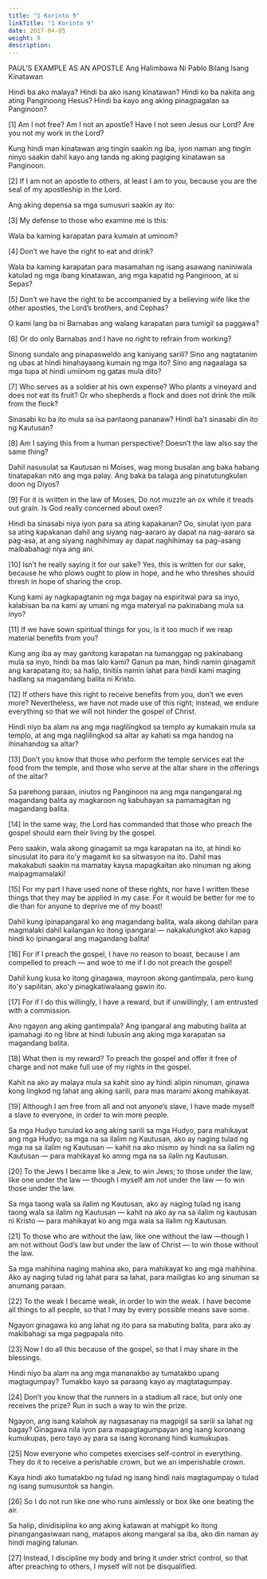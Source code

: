 ```yaml
---
title: "1 Korinto 9"
linkTitle: "1 Korinto 9"
date: 2017-04-05
weight: 9
description:
---
```


PAUL’S EXAMPLE AS AN APOSTLE
Ang Halimbawa Ni Pablo Bilang Isang Kinatawan

Hindi ba ako malaya? Hindi ba ako isang kinatawan? Hindi ko ba nakita ang ating Panginoong Hesus? Hindi ba kayo ang aking pinagpagalan sa Panginoon?

[1] Am I not free? Am I not an apostle? Have I not seen Jesus our Lord? Are you not my work in the Lord?

Kung hindi man kinatawan ang tingin saakin ng iba, iyon naman ang tingin ninyo saakin dahil kayo ang tanda ng aking pagiging kinatawan sa Panginoon.

[2] If I am not an apostle to others, at least I am to you, because you are the seal of my apostleship in the Lord.

Ang aking depensa sa mga sumusuri saakin ay ito:

[3] My defense to those who examine me is this:

Wala ba kaming karapatan para kumain at uminom?

[4] Don’t we have the right to eat and drink?

Wala ba kaming karapatan para masamahan ng isang asawang naniniwala katulad ng mga ibang kinatawan, ang mga kapatid ng Panginoon, at si Sepas?

[5] Don’t we have the right to be accompanied by a believing wife like the other apostles, the Lord’s brothers, and Cephas?

O kami lang ba ni Barnabas ang walang karapatan para tumigil sa paggawa?

[6] Or do only Barnabas and I have no right to refrain from working?

Sinong sundalo ang pinapasweldo ang kaniyang sarili? Sino ang nagtatanim ng ubas at hindi hinahayaang kumain ng mga ito? Sino ang nagaalaga sa mga tupa at hindi umiinom ng gatas mula dito?

[7] Who serves as a soldier at his own expense? Who plants a vineyard and does not eat its fruit? Or who shepherds a flock and does not drink the milk from the flock?

Sinasabi ko ba ito mula sa isa pantaong pananaw? Hindi ba't sinasabi din ito ng Kautusan?

[8] Am I saying this from a human perspective? Doesn’t the law also say the same thing?

Dahil nasusulat sa Kautusan ni Moises, wag mong busalan ang baka habang tinatapakan nito ang mga palay. Ang baka ba talaga ang pinatutungkulan doon ng Diyos?

[9] For it is written in the law of Moses, Do not muzzle an ox while it treads out grain. Is God really concerned about oxen?

Hindi ba sinasabi niya iyon para sa ating kapakanan? Oo, sinulat iyon para sa ating kapakanan dahil ang siyang nag-aararo ay dapat na nag-aararo sa pag-asa, at ang siyang naghihimay ay dapat naghihimay sa pag-asang maibabahagi niya ang ani.

[10] Isn’t he really saying it for our sake? Yes, this is written for our sake, because he who plows ought to plow in hope, and he who threshes should thresh in hope of sharing the crop.

Kung kami ay nagkapagtanin ng mga bagay na espiritwal para sa inyo, kalabisan ba na kami ay umani ng mga materyal na pakinabang mula sa inyo?

[11] If we have sown spiritual things for you, is it too much if we reap material benefits from you?

Kung ang iba ay may ganitong karapatan na tumanggap ng pakinabang mula sa inyo, hindi ba mas lalo kami? Ganun pa man, hindi namin ginagamit ang karapatang ito; sa halip, tinitiis namin lahat para hindi kami maging hadlang sa magandang balita ni Kristo.

[12] If others have this right to receive benefits from you, don’t we even more? Nevertheless, we have not made use of this right; instead, we endure everything so that we will not hinder the gospel of Christ.

Hindi niyo ba alam na ang mga naglilingkod sa templo ay kumakain mula sa templo, at ang mga naglilingkod sa altar ay kahati sa mga handog na ihinahandog sa altar?

[13] Don’t you know that those who perform the temple services eat the food from the temple, and those who serve at the altar share in the offerings of the altar?

Sa parehong paraan, iniutos ng Panginoon na ang mga nangangaral ng magandang balita ay magkaroon ng kabuhayan sa pamamagitan ng magandang balita.

[14] In the same way, the Lord has commanded that those who preach the gospel should earn their living by the gospel.

Pero saakin, wala akong ginagamit sa mga karapatan na ito, at hindi ko sinusulat ito para ito'y magamit ko sa sitwasyon na ito. Dahil mas makakabuti saakin na mamatay kaysa mapagkaitan ako ninuman ng aking maipagmamalaki!

[15] For my part I have used none of these rights, nor have I written these things that they may be applied in my case. For it would be better for me to die than for anyone to deprive me of my boast!

Dahil kung ipinapangaral ko ang magandang balita, wala akong dahilan para magmalaki dahil kailangan ko itong ipangaral — nakakalungkot ako kapag hindi ko ipinangaral ang magandang balita!

[16] For if I preach the gospel, I have no reason to boast, because I am compelled to preach ​— ​and woe to me if I do not preach the gospel!

Dahil kung kusa ko itong ginagawa, mayroon akong gantimpala, pero kung ito'y sapilitan, ako'y pinagkatiwalaang gawin ito.

[17] For if I do this willingly, I have a reward, but if unwillingly, I am entrusted with a commission.

Ano ngayon ang aking gantimpala? Ang ipangaral ang mabuting balita at ipamahagi ito ng libre at hindi lubusin ang aking mga karapatan sa magandang balita.

[18] What then is my reward? To preach the gospel and offer it free of charge and not make full use of my rights in the gospel.

Kahit na ako ay malaya mula sa kahit sino ay hindi alipin ninuman, ginawa kong lingkod ng lahat ang aking sarili, para mas marami akong mahikayat.

[19] Although I am free from all and not anyone’s slave, I have made myself a slave to everyone, in order to win more people.

Sa mga Hudyo tunulad ko ang aking sarili sa mga Hudyo, para mahikayat ang mga Hudyo; sa mga na sa ilalim ng Kautusan, ako ay naging tulad ng mga na sa ilalim ng Kautusan — kahit na ako mismo ay hindi na sa ilalim ng Kautusan — para mahikayat ko amng mga na sa ilalin ng Kautusan.

[20] To the Jews I became like a Jew, to win Jews; to those under the law, like one under the law ​— ​though I myself am not under the law ​— ​to win those under the law.

Sa mga taong wala sa ilalim ng Kautusan, ako ay naging tulad ng isang taong wala sa ilalim ng Kautusan — kahit na ako ay na sa ilalim ng kautusan ni Kristo — para mahikayat ko ang mga wala sa ilalim ng Kautusan.

[21] To those who are without the law, like one without the law ​— ​though I am not without God’s law but under the law of Christ ​— ​to win those without the law.

Sa mga mahihina naging mahina ako, para mahikayat ko ang mga mahihina. Ako ay naging tulad ng lahat para sa lahat, para mailigtas ko ang sinuman sa anumang paraan.

[22] To the weak I became weak, in order to win the weak. I have become all things to all people, so that I may by every possible means save some.

Ngayon ginagawa ko ang lahat ng ito para sa mabuting balita, para ako ay makibahagi sa mga pagpapala nito.

[23] Now I do all this because of the gospel, so that I may share in the blessings.

Hindi niyo ba alam na ang mga mananakbo ay tumatakbo upang magtagumpay? Tumakbo kayo sa paraang kayo ay magtatagumpay.

[24] Don’t you know that the runners in a stadium all race, but only one receives the prize? Run in such a way to win the prize.

Ngayon, ang isang kalahok ay nagsasanay na magpigil sa sarili sa lahat ng bagay? Ginagawa nila iyon para mapagtagumpayan ang isang koronang kumukupas, pero tayo ay para sa isang koronang hindi kumukupas.

[25] Now everyone who competes exercises self-control in everything. They do it to receive a perishable crown, but we an imperishable crown.

Kaya hindi ako tumatakbo ng tulad ng isang hindi nais magtagumpay o tulad ng isang sumusuntok sa hangin.

[26] So I do not run like one who runs aimlessly or box like one beating the air.

Sa halip, dinidisiplina ko ang aking katawan at mahigpit ko itong pinangangasiwaan nang, matapos akong mangaral sa iba, ako din naman ay hindi maging talunan.

[27] Instead, I discipline my body and bring it under strict control, so that after preaching to others, I myself will not be disqualified.
